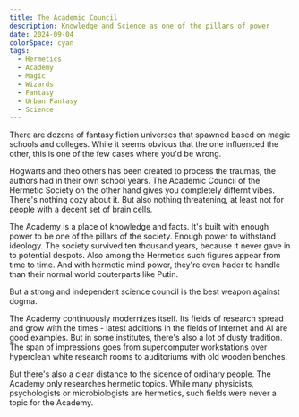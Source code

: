 ```yaml
---
title: The Academic Council
description: Knowledge and Science as one of the pillars of power
date: 2024-09-04
colorSpace: cyan
tags:
  - Hermetics
  - Academy
  - Magic
  - Wizards
  - Fantasy
  - Urban Fantasy
  - Science
---
```


There are dozens of fantasy fiction universes that spawned based on magic
schools and colleges. While it seems obvious that the one influenced the other,
this is one of the few cases where you'd be wrong.

Hogwarts and theo others has been created to process the traumas, the authors
had in their own school years. The Academic Council of the Hermetic Society on
the other hand gives you completely differnt vibes. There's nothing cozy about
it. But also nothing threatening, at least not for people with a decent set of
brain cells.

The Academy is a place of knowledge and facts. It's built with enough power to
be one of the pillars of the society. Enough power to withstand ideology. The
society survived ten thousand years, because it never gave in to potential
despots. Also among the Hermetics such figures appear from time to time. And
with hermetic mind power, they're even hader to handle than their normal world
couterparts like Putin.

But a strong and independent science council is the best weapon against dogma.

The Academy continuously modernizes itself. Its fields of research spread and
grow with the times - latest additions in the fields of Internet and AI are good
examples. But in some institutes, there's also a lot of dusty tradition. The
span of impressions goes from supercomputer workstations over hyperclean white
research rooms to auditoriums with old wooden benches.

But there's also a clear distance to the sicence of ordinary people. The Academy
only researches hermetic topics. While many physicists, psychologists or
microbiologists are hermetics, such fields were never a topic for the Academy.
